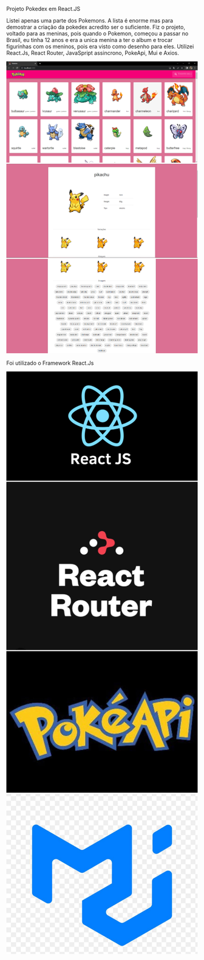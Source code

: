 Projeto Pokedex em React.JS

Listei apenas uma parte dos Pokemons. A lista é enorme mas para demostrar a criação da pokedex acredito ser o suficiente.
Fiz o projeto, voltado para as meninas, pois quando o Pokemon, começou a passar no Brasil, eu tinha 12 anos e era a unica menina a ter o album e trocar figurinhas com os meninos, pois era visto como desenho para eles. Utilizei React.Js, React Router, JavaSpript assincrono, PokeApi, Mui e Axios.

<p float="left">

<img src="pokedex1.png">
<img src="pokedex2.png">
<img src="pokedex3.png">

Foi utilizado o Framework React.Js

<p float="left">

<img src="imagemreact.png">
<img src="reactRouter.jpg">
<img src="pokeapi.jpg">
<img src="mui.jpg">

